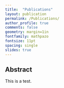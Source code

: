 ```yaml
---
title:  "Publications"
layout: publication
permalink: /Publications/
author_profile: true
comments: false
geometry: margin=1in
fontfamily: mathpazo
fontsize: 11pt
spacing: single
slides: true
---
```


## Abstract
This is a test.
